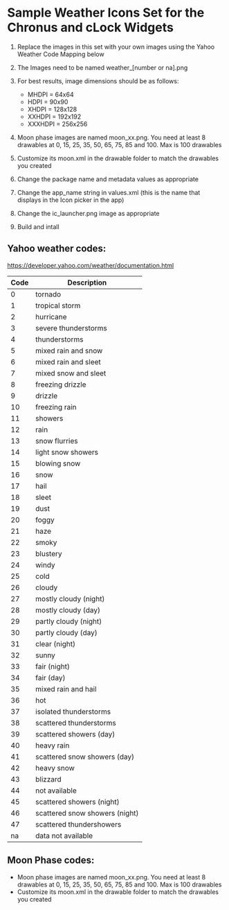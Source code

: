 # Sample Weather Icons Set for the Chronus and cLock Widgets


1) Replace the images in this set with your own images using the Yahoo Weather Code Mapping below<br />
2) The Images need to be named weather_[number or na].png<br />
3) For best results, image dimensions should be as follows:
   - MHDPI = 64x64
   - HDPI = 90x90
   - XHDPI = 128x128
   - XXHDPI = 192x192
   - XXXHDPI = 256x256<br />

4) Moon phase images are named moon_xx.png. You need at least 8 drawables at 0, 15, 25, 35, 50, 65, 75, 85 and 100. Max is 100 drawables<br />
5) Customize its moon.xml in the drawable folder to match the drawables you created<br />
6) Change the package name and metadata values as appropriate<br />
7) Change the app_name string in values.xml (this is the name that displays in the Icon picker in the app)<br />
8) Change the ic_launcher.png image as appropriate<br />
9) Build and intall

## Yahoo weather codes:

https://developer.yahoo.com/weather/documentation.html

| Code 	| Description                    	|
|------	|--------------------------------	|
| 0    	| tornado                        	|
| 1    	| tropical storm                 	|
| 2    	| hurricane                      	|
| 3    	| severe thunderstorms           	|
| 4    	| thunderstorms                  	|
| 5    	| mixed rain and snow            	|
| 6    	| mixed rain and sleet           	|
| 7    	| mixed snow and sleet           	|
| 8    	| freezing drizzle               	|
| 9    	| drizzle                        	|
| 10   	| freezing rain                  	|
| 11   	| showers                        	|
| 12   	| rain                           	|
| 13   	| snow flurries                  	|
| 14   	| light snow showers             	|
| 15   	| blowing snow                   	|
| 16   	| snow                           	|
| 17   	| hail                           	|
| 18   	| sleet                          	|
| 19   	| dust                           	|
| 20   	| foggy                          	|
| 21   	| haze                           	|
| 22   	| smoky                          	|
| 23   	| blustery                       	|
| 24   	| windy                          	|
| 25   	| cold                           	|
| 26   	| cloudy                         	|
| 27   	| mostly cloudy (night)          	|
| 28   	| mostly cloudy (day)            	|
| 29   	| partly cloudy (night)          	|
| 30   	| partly cloudy (day)            	|
| 31   	| clear (night)                  	|
| 32   	| sunny                          	|
| 33   	| fair (night)                   	|
| 34   	| fair (day)                     	|
| 35   	| mixed rain and hail            	|
| 36   	| hot                            	|
| 37   	| isolated thunderstorms         	|
| 38   	| scattered thunderstorms        	|
| 39   	| scattered showers (day)        	|
| 40   	| heavy rain                     	|
| 41   	| scattered snow showers (day)   	|
| 42   	| heavy snow                     	|
| 43   	| blizzard                       	|
| 44   	| not available                  	|
| 45   	| scattered showers (night)      	|
| 46   	| scattered snow showers (night) 	|
| 47   	| scattered thundershowers       	|
| na   	| data not available             	|

## Moon Phase codes:

- Moon phase images are named moon_xx.png. You need at least 8 drawables at 0, 15, 25, 35, 50, 65, 75, 85 and 100. Max is 100 drawables
- Customize its moon.xml in the drawable folder to match the drawables you created
